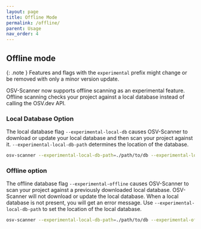 ```yaml
---
layout: page
title: Offline Mode
permalink: /offline/
parent: Usage
nav_order: 4
---
```


## Offline mode

{: .note }
Features and flags with the `experimental` prefix might change or be removed with only a minor version update.

OSV-Scanner now supports offline scanning as an experimental feature. Offline scanning checks your project against a local database instead of calling the OSV.dev API.

### Local Database Option

The local database flag `--experimental-local-db` causes OSV-Scanner to download or update your local database and then scan your project against it. `--experimental-local-db-path` determines the location of the database. 

```bash
osv-scanner --experimental-local-db-path=./path/to/db --experimental-local-db ./path/to/your/dir
```

### Offline option
The offline database flag `--experimental-offline` causes OSV-Scanner to scan your project against a previously downloaded local database. OSV-Scanner will not download or update the local database. When a local database is not present, you will get an error message. Use `--experimental-local-db-path` to set the location of the local database. 

```bash
osv-scanner --experimental-local-db-path=./path/to/db --experimental-offline ./path/to/your/dir
```

